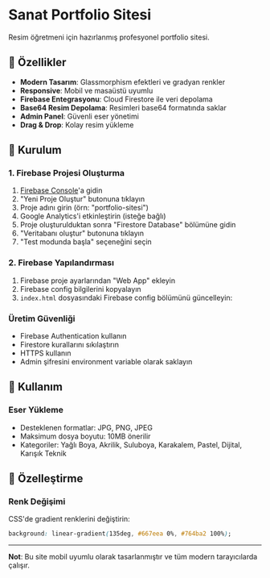 # Sanat Portfolio Sitesi

Resim öğretmeni için hazırlanmış profesyonel portfolio sitesi.

## 🎨 Özellikler

- **Modern Tasarım**: Glassmorphism efektleri ve gradyan renkler
- **Responsive**: Mobil ve masaüstü uyumlu
- **Firebase Entegrasyonu**: Cloud Firestore ile veri depolama
- **Base64 Resim Depolama**: Resimleri base64 formatında saklar
- **Admin Panel**: Güvenli eser yönetimi
- **Drag & Drop**: Kolay resim yükleme

## 🔧 Kurulum

### 1. Firebase Projesi Oluşturma

1. [Firebase Console](https://console.firebase.google.com)'a gidin
2. "Yeni Proje Oluştur" butonuna tıklayın
3. Proje adını girin (örn: "portfolio-sitesi")
4. Google Analytics'i etkinleştirin (isteğe bağlı)
5. Proje oluşturulduktan sonra "Firestore Database" bölümüne gidin
6. "Veritabanı oluştur" butonuna tıklayın
7. "Test modunda başla" seçeneğini seçin

### 2. Firebase Yapılandırması

1. Firebase proje ayarlarından "Web App" ekleyin
2. Firebase config bilgilerini kopyalayın
3. `index.html` dosyasındaki Firebase config bölümünü güncelleyin:



### Üretim Güvenliği
- Firebase Authentication kullanın
- Firestore kurallarını sıkılaştırın
- HTTPS kullanın
- Admin şifresini environment variable olarak saklayın

## 📱 Kullanım

### Eser Yükleme
- Desteklenen formatlar: JPG, PNG, JPEG
- Maksimum dosya boyutu: 10MB önerilir
- Kategoriler: Yağlı Boya, Akrilik, Suluboya, Karakalem, Pastel, Dijital, Karışık Teknik

## 🎨 Özelleştirme

### Renk Değişimi
CSS'de gradient renklerini değiştirin:
```css
background: linear-gradient(135deg, #667eea 0%, #764ba2 100%);
```

---

**Not**: Bu site mobil uyumlu olarak tasarlanmıştır ve tüm modern tarayıcılarda çalışır.
